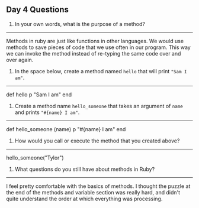 ## Day 4 Questions

1. In your own words, what is the purpose of a method?
 - - -
 Methods in ruby are just like functions in other languages. We would use methods to save pieces of code that we use often in our program. This way  we can invoke the method instead of re-typing the same code over and over again.

1. In the space below, create a method named `hello` that will print `"Sam I am"`.
- - -
def hello
  p "Sam I am"
end

1. Create a method name `hello_someone` that takes an argument of `name` and prints `"#{name} I am"`.
- - -
def hello_someone (name)
  p "#{name} I am"
end

1. How would you call or execute the method that you created above?
- - -
hello_someone("Tylor")

1. What questions do you still have about methods in Ruby?
- - -
I feel pretty comfortable with the basics of methods. I thought the puzzle at the end of the methods and variable section was really hard, and didn't quite understand the order at which everything was processing. 
